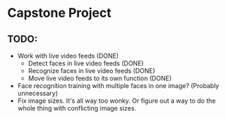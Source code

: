 # Capstone Project

## TODO:
- Work with live video feeds (DONE)
    - Detect faces in live video feeds (DONE)
    - Recognize faces in live video feeds (DONE)
    - Move live video feeds to its own function (DONE)
- Face recognition training with multiple faces in one image? (Probably
  unnecessary)
- Fix image sizes. It's all way too wonky. Or figure out a way to do the whole
  thing with conflicting image sizes.
